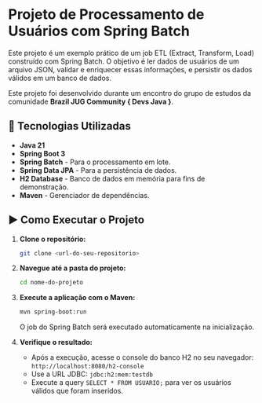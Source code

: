 # Projeto de Processamento de Usuários com Spring Batch

Este projeto é um exemplo prático de um job ETL (Extract, Transform, Load) construído com Spring Batch. O objetivo é ler dados de usuários de um arquivo JSON, validar e enriquecer essas informações, e persistir os dados válidos em um banco de dados.

Este projeto foi desenvolvido durante um encontro do grupo de estudos da comunidade **Brazil JUG Community { Devs Java }**.

## 🚀 Tecnologias Utilizadas

* **Java 21**
* **Spring Boot 3**
* **Spring Batch** - Para o processamento em lote.
* **Spring Data JPA** - Para a persistência de dados.
* **H2 Database** - Banco de dados em memória para fins de demonstração.
* **Maven** - Gerenciador de dependências.

## ▶️ Como Executar o Projeto

1.  **Clone o repositório:**
    ```bash
    git clone <url-do-seu-repositorio>
    ```
2.  **Navegue até a pasta do projeto:**
    ```bash
    cd nome-do-projeto
    ```
3.  **Execute a aplicação com o Maven:**
    ```bash
    mvn spring-boot:run
    ```
    O job do Spring Batch será executado automaticamente na inicialização.

4.  **Verifique o resultado:**
    * Após a execução, acesse o console do banco H2 no seu navegador: `http://localhost:8080/h2-console`
    * Use a URL JDBC: `jdbc:h2:mem:testdb`
    * Execute a query `SELECT * FROM USUARIO;` para ver os usuários válidos que foram inseridos.
